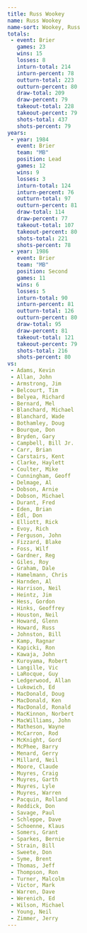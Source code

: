 ```yaml
---
title: Russ Wookey
name: Russ Wookey
name-sort: Wookey, Russ
totals:
 - event: Brier
   games: 23
   wins: 15
   losses: 8
   inturn-total: 214
   inturn-percent: 78
   outturn-total: 223
   outturn-percent: 80
   draw-total: 209
   draw-percent: 79
   takeout-total: 228
   takeout-percent: 79
   shots-total: 437
   shots-percent: 79
years:
 - year: 1984
   event: Brier
   team: "MB"
   position: Lead
   games: 12
   wins: 9
   losses: 3
   inturn-total: 124
   inturn-percent: 76
   outturn-total: 97
   outturn-percent: 81
   draw-total: 114
   draw-percent: 77
   takeout-total: 107
   takeout-percent: 80
   shots-total: 221
   shots-percent: 78
 - year: 1986
   event: Brier
   team: "MB"
   position: Second
   games: 11
   wins: 6
   losses: 5
   inturn-total: 90
   inturn-percent: 81
   outturn-total: 126
   outturn-percent: 80
   draw-total: 95
   draw-percent: 81
   takeout-total: 121
   takeout-percent: 79
   shots-total: 216
   shots-percent: 80
vs:
 - Adams, Kevin
 - Allan, John
 - Armstrong, Jim
 - Belcourt, Tim
 - Belyea, Richard
 - Bernard, Mel
 - Blanchard, Michael
 - Blanchard, Wade
 - Bothamley, Doug
 - Bourque, Don
 - Bryden, Gary
 - Campbell, Bill Jr.
 - Carr, Brian
 - Carstairs, Kent
 - Clarke, Haylett
 - Coulter, Mike
 - Cunningham, Geoff
 - Delmage, Al
 - Dobson, Arnie
 - Dobson, Michael
 - Durant, Fred
 - Eden, Brian
 - Edl, Don
 - Elliott, Rick
 - Evoy, Rich
 - Ferguson, John
 - Fizzard, Blake
 - Foss, Wilf
 - Gardner, Reg
 - Giles, Roy
 - Graham, Dale
 - Hamelmann, Chris
 - Harnden, Al
 - Harrison, Neil
 - Heintz, Jim
 - Hess, Gordon
 - Hinks, Geoffrey
 - Houston, Neil
 - Howard, Glenn
 - Howard, Russ
 - Johnston, Bill
 - Kamp, Ragnar
 - Kapicki, Ron
 - Kawaja, John
 - Kuroyama, Robert
 - Langille, Vic
 - LaRocque, Guy
 - Ledgerwood, Allan
 - Lukowich, Ed
 - MacDonald, Doug
 - MacDonald, Ken
 - MacDonald, Ronald
 - MacKinnon, Norbert
 - MacWilliams, John
 - Matheson, Wayne
 - McCarron, Rod
 - McKnight, Gord
 - McPhee, Barry
 - Menard, Gerry
 - Millard, Neil
 - Moore, Claude
 - Muyres, Craig
 - Muyres, Garth
 - Muyres, Lyle
 - Muyres, Warren
 - Pacquin, Rolland
 - Reddick, Don
 - Savage, Paul
 - Schleppe, Dave
 - Schoenne, Klaus
 - Somers, Grant
 - Sparkes, Bernie
 - Strain, Bill
 - Sweete, Don
 - Syme, Brent
 - Thomas, Jeff
 - Thompson, Ron
 - Turner, Malcolm
 - Victor, Mark
 - Warren, Dave
 - Werenich, Ed
 - Wilson, Michael
 - Young, Neil
 - Zimmer, Jerry
---
```

